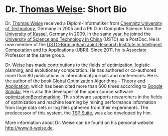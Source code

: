 # Dr. [Thomas Weise](http://www.it-weise.de): Short Bio

Dr. [Thomas Weise](http://www.it-weise.de) received a Diplom-Informatiker from [Chemnitz University of Technology](https://en.wikipedia.org/wiki/Chemnitz_University_of_Technology), Germany in 2005 and a Ph.D. in Computer Science from the [University of Kassel](https://en.wikipedia.org/wiki/University_of_Kassel), Germany in 2009. In the same year, he joined the [University of Science and Technology in China](https://en.wikipedia.org/wiki/University_of_Science_and_Technology_of_China) (USTC) as a PostDoc. He is now member of the [USTC-Birmingham Joint Research Institute in Intelligent Computation and Its Applications](http://ubri.ustc.edu.cn/) (UBRI). Since 2011, he is Associate Professor at the same group.

Dr. Weise has made contributions to the fields of optimization, logistic planning, and evolutionary computation. He has authored or co-authored more than 80 publications in international journals and conferences. He is the author of the book [Global Optimization Algorithms – Theory and Application](http://www.it-weise.de/projects/book.pdf), which has been cited more than 600 times according to [Google Scholar](https://scholar.google.com/citations?view_op=view_citation&citation_for_view=rT9StgcAAAAJ:u5HHmVD_uO8C). He is also the developer of the open source software [optimizationBenchmarking](http://optimizationbenchmarking.github.io). This software supports researchers in the fields of optimization and machine learning by mining performance information from large data sets or log files gathered from their experiments. The predecessor of this system, the [TSP Suite](https://github.com/optimizationBenchmarking/tspSuite), was also developed by him. 

More information about Dr. Weise can be found on his personal website http://www.it-weise.de.